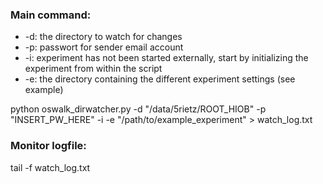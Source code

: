 ### Main command:

+ -d: the directory to watch for changes
+ -p: passwort for sender email account
+ -i: experiment has not been started externally, start by initializing the experiment from within the script
+ -e: the directory containing the different experiment settings (see example)

python oswalk_dirwatcher.py -d "/data/5rietz/ROOT_HIOB" -p "INSERT_PW_HERE" -i -e "/path/to/example_experiment" > watch_log.txt

### Monitor logfile:

tail -f watch_log.txt 

